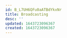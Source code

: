 ```yaml
---
id: B_L7UH6QFu0aATBdYkxNr
title: Broadcasting
desc: ''
updated: 1643723096367
created: 1643723096367
---
```


